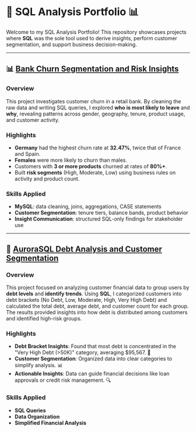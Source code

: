 # 📁 SQL Analysis Portfolio 📊

Welcome to my SQL Analysis Portfolio! This repository showcases projects where **SQL** was the sole tool used to derive insights, perform customer segmentation, and support business decision-making.

---

## 📊 [Bank Churn Segmentation and Risk Insights](https://github.com/Yungssu/SQLAnalysis/tree/main/BankCHURNProject)

### Overview
This project investigates customer churn in a retail bank. By cleaning the raw data and writing SQL queries, I explored **who is most likely to leave** and **why**, revealing patterns across gender, geography, tenure, product usage, and customer activity.

### Highlights
- **Germany** had the highest churn rate at **32.47%**, twice that of France and Spain.
- **Females** were more likely to churn than males.
- Customers with **3 or more products** churned at rates of **80%+**.
- Built **risk segments** (High, Moderate, Low) using business rules on activity and product count.

### Skills Applied
- **MySQL**: data cleaning, joins, aggregations, CASE statements
- **Customer Segmentation**: tenure tiers, balance bands, product behavior
- **Insight Communication**: structured SQL-only findings for stakeholder use


---

## 🏢 [AuroraSQL Debt Analysis and Customer Segmentation](https://github.com/Yungssu/SQLAnalysis/tree/main/AuroraRiskAnalysis)

### Overview
This project focused on analyzing customer financial data to group users by **debt levels** and **identify trends**. Using **SQL**, I categorized customers into debt brackets (No Debt, Low, Moderate, High, Very High Debt) and calculated the total debt, average debt, and customer count for each group. The results provided insights into how debt is distributed among customers and identified high-risk groups.

### Highlights
- **Debt Bracket Insights**: Found that most debt is concentrated in the "Very High Debt (>50K)" category, averaging $95,567. 👥
- **Customer Segmentation**: Organized data into clear categories to simplify analysis. 📊
- **Actionable Insights**: Data can guide financial decisions like loan approvals or credit risk management. 🔍

### Skills Applied
- **SQL Queries**
- **Data Organization**
- **Simplified Financial Analysis**

